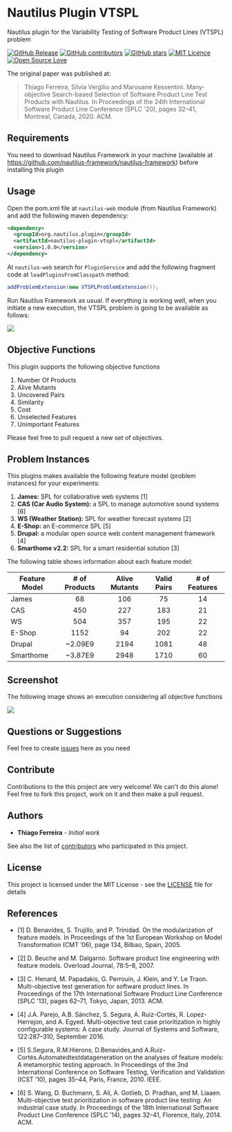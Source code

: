 # Nautilus Plugin VTSPL

Nautilus plugin for the Variability Testing of Software Product Lines (VTSPL) problem

[![GitHub Release](https://img.shields.io/github/release/nautilus-framework/nautilus-plugin-vtspl.svg)](https://github.com/nautilus-framework/nautilus-plugin-vtspl/releases/latest)
[![GitHub contributors](https://img.shields.io/github/contributors/nautilus-framework/nautilus-plugin-vtspl.svg)](https://github.com/nautilus-framework/nautilus-plugin-vtspl/graphs/contributors)
[![GitHub stars](https://img.shields.io/github/stars/nautilus-framework/nautilus-plugin-vtspl.svg)](https://github.com/almende/nautilus-framework/nautilus-plugin-vtspl)
[![MIT Licence](https://badges.frapsoft.com/os/mit/mit.svg?v=103)](https://opensource.org/licenses/mit-license.php)
[![Open Source Love](https://badges.frapsoft.com/os/v1/open-source.svg?v=103)](https://github.com/ellerbrock/open-source-badges/)

The original paper was published at:

> Thiago Ferreira, Silvia Vergilio and Marouane Kessentini. Many-objective Search-based Selection of Software Product Line Test Products with Nautilus. In Proceedings of the 24th International Software Product Line Conference (SPLC '20), pages 32–41, Montreal, Canada, 2020. ACM.

## Requirements

You need to download Nautilus Framework in your machine (available at https://github.com/nautilus-framework/nautilus-framework) before installing this plugin

## Usage

Open the pom.xml file at ```nautilus-web``` module (from Nautilus Framework) and add the following maven dependency:

```xml
<dependency>
  <groupId>org.nautilus.plugin</groupId>
  <artifactId>nautilus-plugin-vtspl</artifactId>
  <version>1.0.0</version>
</dependency>
```

At ```nautilus-web``` search for `PluginService` and add the following fragment code at ```loadPluginsFromClasspath``` method:

```java
addProblemExtension(new VTSPLProblemExtension());
```

Run Nautilus Framework as usual. If everything is working well, when you initiate a new execution, the VTSPL problem is going to be available as follows:

<kbd>
  <img src="https://user-images.githubusercontent.com/114015/94708545-bb346580-0312-11eb-99b6-5fba786e071f.png">
</kbd>
  
## Objective Functions

This plugin supports the following objective functions 

1. Number Of Products
2. Alive Mutants
3. Uncovered Pairs
4. Similarity
5. Cost
6. Unselected Features
7. Unimportant Features

Please feel free to pull request a new set of objectives.

## Problem Instances

This plugins makes available the following feature model (problem instances) for your experiments:

1. **James:** SPL for collaborative web systems [1]
2. **CAS (Car Audio System):** a SPL to manage automotive sound systems [6]
3. **WS (Weather Station):** SPL for weather forecast systems [2]
4. **E-Shop:** an E-commerce SPL [5]
5. **Drupal:** a modular open source web content management framework [4]
6. **Smarthome v2.2:** SPL for a smart residential solution [3]

The following table shows information about each feature model:

| Feature Model | # of Products  | Alive Mutants | Valid Pairs | # of Features |
|------|:---:|:---:|:---:|:---:|
|		James       |       68            |    106     |    75     |        14 |   
|		CAS         |       450           |    227     |    183    |        21 |
|		WS          |       504           |    357     |    195    |        22 |
|		E-Shop      |      1152           |     94     |    202    |        22 |
|		Drupal      | ~2.09E9     |    2194    |   1081    |        48 |
|		Smarthome   | ~3.87E9     |    2948    |   1710    |        60 |

## Screenshot

The following image shows an execution considering all objective functions

<kbd>
  <img src="https://user-images.githubusercontent.com/114015/94716124-6695e800-031c-11eb-8d58-2a028b9fd8cb.png">
</kbd>


## Questions or Suggestions

Feel free to create <a href="https://github.com/nautilus-framework/nautilus-plugin-vtspl/issues">issues</a> here as you need

## Contribute

Contributions to the this project are very welcome! We can't do this alone! Feel free to fork this project, work on it and then make a pull request.

## Authors

* **Thiago Ferreira** - *Initial work*

See also the list of [contributors](https://github.com/nautilus-framework/nautilus-plugin-vtspl/graphs/contributors) who participated in this project.

## License

This project is licensed under the MIT License - see the [LICENSE](LICENSE) file for details

## References

 - [1] D. Benavides, S. Trujillo, and P. Trinidad. On the modularization of feature models. In Proceedings of the 1st European Workshop on Model Transformation (CMT ’06), page 134, Bilbao, Spain, 2005.

 - [2] D. Beuche and M. Dalgarno. Software product line engineering with feature models. Overload Journal, 78:5–8, 2007.

 - [3] C. Henard, M. Papadakis, G. Perrouin, J. Klein, and Y. Le Traon. Multi-objective test generation for software product lines. In Proceedings of the 17th International Software Product Line Conference (SPLC ’13), pages 62–71, Tokyo, Japan, 2013. ACM.

 - [4] J.A. Parejo, A.B. Sánchez, S. Segura, A. Ruiz-Cortés, R. Lopez-Herrejon, and A. Egyed. Multi-objective test case prioritization in highly configurable systems: A case study. Journal of Systems and Software, 122:287–310, September 2016.

 - [5] S.Segura, R.M.Hierons, D.Benavides,and A.Ruiz-Cortés.Automatedtestdatageneration on the analyses of feature models: A metamorphic testing approach. In Proceedings of the 3nd International Conference on Software Testing, Verification and Validation (ICST ’10), pages 35–44, Paris, France, 2010. IEEE.

 - [6] S. Wang, D. Buchmann, S. Ali, A. Gotlieb, D. Pradhan, and M. Liaaen. Multi-objective test prioritization in software product line testing: An industrial case study. In Proceedings of the 18th International Software Product Line Conference (SPLC ’14), pages 32–41, Florence, Italy, 2014. ACM.
